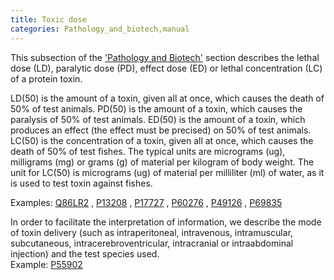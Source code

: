 ```yaml
---
title: Toxic dose
categories: Pathology_and_biotech,manual
---
```


This subsection of the ['Pathology and Biotech'](https://www.uniprot.org/help/pathology%5fand%5fbiotech%5fsection) section describes the lethal dose (LD), paralytic dose (PD), effect dose (ED) or lethal concentration (LC) of a protein toxin.

LD(50) is the amount of a toxin, given all at once, which causes the death of 50% of test animals. PD(50) is the amount of a toxin, which causes the paralysis of 50% of test animals. ED(50) is the amount of a toxin, which produces an effect (the effect must be precised) on 50% of test animals. LC(50) is the concentration of a toxin, given all at once, which causes the death of 50% of test fishes. The typical units are micrograms (ug), milligrams (mg) or grams (g) of material per kilogram of body weight. The unit for LC(50) is micrograms (ug) of material per milliliter (ml) of water, as it is used to test toxin against fishes.

Examples: [Q86LR2](https://www.uniprot.org/uniprotkb/q86lr2#pathology_and_biotech) , [P13208](https://www.uniprot.org/uniprotkb/p13208#pathology_and_biotech) , [P17727](https://www.uniprot.org/uniprotkb/p17727#pathology_and_biotech) , [P60276](https://www.uniprot.org/uniprotkb/p60276#pathology_and_biotech) , [P49126](https://www.uniprot.org/uniprotkb/p49126#pathology_and_biotech) , [P69835](https://www.uniprot.org/uniprotkb/p69835#pathology_and_biotech)

In order to facilitate the interpretation of information, we describe the mode of toxin delivery (such as intraperitoneal, intravenous, intramuscular, subcutaneous, intracerebroventricular, intracranial or intraabdominal injection) and the test species used.  
Example: [P55902](https://www.uniprot.org/uniprotkb/p55902#pathology%5Fand%5Fbiotech)
